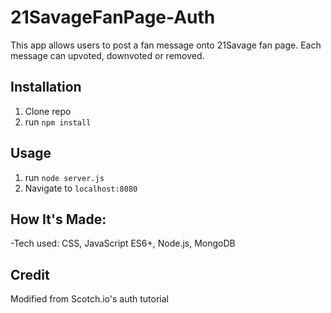 # 21SavageFanPage-Auth

This app allows users to post a fan message onto 21Savage fan page. Each message can upvoted, downvoted or removed. 

## Installation

1. Clone repo
2. run `npm install`

## Usage

1. run `node server.js`
2. Navigate to `localhost:8080`

## How It's Made:
-Tech used: CSS, JavaScript ES6+, Node.js, MongoDB

## Credit

Modified from Scotch.io's auth tutorial

